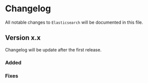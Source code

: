 # Changelog

All notable changes to `Elasticsearch` will be documented in this file.

## Version x.x

Changelog will be update after the first release.

### Added
### Fixes

